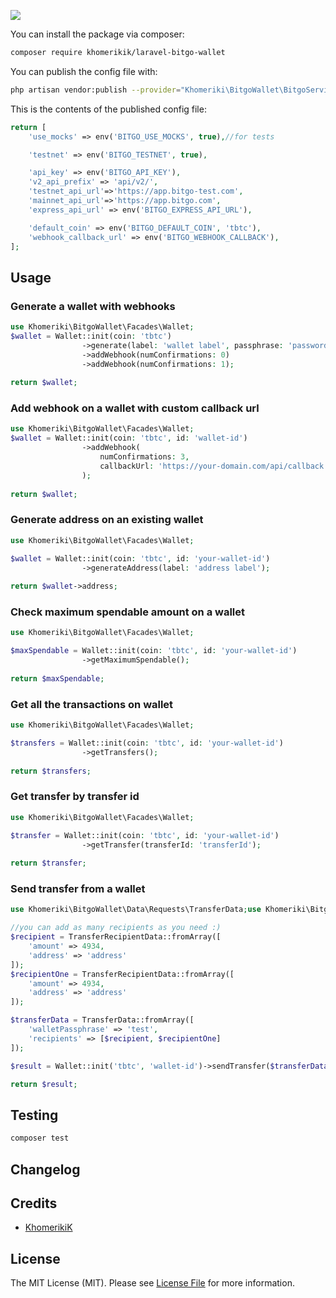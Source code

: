 
[<img src="https://github-ads.s3.eu-central-1.amazonaws.com/support-ukraine.svg?t=1" />](https://supportukrainenow.org)

[comment]: <> (# :package_description)

[comment]: <> ([![Latest Version on Packagist]&#40;https://img.shields.io/packagist/v/:vendor_slug/:package_slug.svg?style=flat-square&#41;]&#40;https://packagist.org/packages/:vendor_slug/:package_slug&#41;)

[comment]: <> ([![GitHub Tests Action Status]&#40;https://img.shields.io/github/workflow/status/:vendor_slug/:package_slug/run-tests?label=tests&#41;]&#40;https://github.com/:vendor_slug/:package_slug/actions?query=workflow%3Arun-tests+branch%3Amain&#41;)

[comment]: <> ([![GitHub Code Style Action Status]&#40;https://img.shields.io/github/workflow/status/:vendor_slug/:package_slug/Check%20&%20fix%20styling?label=code%20style&#41;]&#40;https://github.com/:vendor_slug/:package_slug/actions?query=workflow%3A"Check+%26+fix+styling"+branch%3Amain&#41;)

[comment]: <> ([![Total Downloads]&#40;https://img.shields.io/packagist/dt/:vendor_slug/:package_slug.svg?style=flat-square&#41;]&#40;https://packagist.org/packages/:vendor_slug/:package_slug&#41;)

[comment]: <> (## Installation)

You can install the package via composer:

```bash
composer require khomerikik/laravel-bitgo-wallet
```

You can publish the config file with:

```bash
php artisan vendor:publish --provider="Khomeriki\BitgoWallet\BitgoServiceProvider"
```

This is the contents of the published config file:

```php
return [
    'use_mocks' => env('BITGO_USE_MOCKS', true),//for tests

    'testnet' => env('BITGO_TESTNET', true),

    'api_key' => env('BITGO_API_KEY'),
    'v2_api_prefix' => 'api/v2/',
    'testnet_api_url'=>'https://app.bitgo-test.com',
    'mainnet_api_url'=>'https://app.bitgo.com',
    'express_api_url' => env('BITGO_EXPRESS_API_URL'),

    'default_coin' => env('BITGO_DEFAULT_COIN', 'tbtc'),
    'webhook_callback_url' => env('BITGO_WEBHOOK_CALLBACK'),
];
```

## Usage

### Generate a wallet with webhooks
```php
use Khomeriki\BitgoWallet\Facades\Wallet;
$wallet = Wallet::init(coin: 'tbtc')
                ->generate(label: 'wallet label', passphrase: 'password')
                ->addWebhook(numConfirmations: 0)
                ->addWebhook(numConfirmations: 1);
                
return $wallet;
```
### Add webhook on a wallet with custom callback url
```php
use Khomeriki\BitgoWallet\Facades\Wallet;
$wallet = Wallet::init(coin: 'tbtc', id: 'wallet-id')
                ->addWebhook(
                    numConfirmations: 3, 
                    callbackUrl: 'https://your-domain.com/api/callback'
                );
                
return $wallet;
```

### Generate address on  an existing wallet
```php
use Khomeriki\BitgoWallet\Facades\Wallet;

$wallet = Wallet::init(coin: 'tbtc', id: 'your-wallet-id')
                ->generateAddress(label: 'address label');
                
return $wallet->address;
```

### Check maximum spendable amount on a wallet
```php
use Khomeriki\BitgoWallet\Facades\Wallet;

$maxSpendable = Wallet::init(coin: 'tbtc', id: 'your-wallet-id')
                ->getMaximumSpendable();
                
return $maxSpendable;
```

### Get all the transactions on wallet
```php
use Khomeriki\BitgoWallet\Facades\Wallet;

$transfers = Wallet::init(coin: 'tbtc', id: 'your-wallet-id')
                ->getTransfers();
                
return $transfers;
```

### Get transfer by transfer id
```php
use Khomeriki\BitgoWallet\Facades\Wallet;

$transfer = Wallet::init(coin: 'tbtc', id: 'your-wallet-id')
                ->getTransfer(transferId: 'transferId');
                
return $transfer;
```

### Send transfer from a wallet

```php
use Khomeriki\BitgoWallet\Data\Requests\TransferData;use Khomeriki\BitgoWallet\Data\Requests\TransferRecipientData;use Khomeriki\BitgoWallet\Facades\Wallet;

//you can add as many recipients as you need :)
$recipient = TransferRecipientData::fromArray([
    'amount' => 4934, 
    'address' => 'address'
]);
$recipientOne = TransferRecipientData::fromArray([
    'amount' => 4934, 
    'address' => 'address'
]);

$transferData = TransferData::fromArray([
    'walletPassphrase' => 'test',
    'recipients' => [$recipient, $recipientOne]
]);

$result = Wallet::init('tbtc', 'wallet-id')->sendTransfer($transferData);

return $result;
```

## Testing

```bash
composer test
```

## Changelog

[comment]: <> (Please see [CHANGELOG]&#40;CHANGELOG.md&#41; for more information on what has changed recently.)

[comment]: <> (## Contributing)

[comment]: <> (Please see [CONTRIBUTING]&#40;https://github.com/spatie/.github/blob/main/CONTRIBUTING.md&#41; for details.)

[comment]: <> (## Security Vulnerabilities)

[comment]: <> (Please review [our security policy]&#40;../../security/policy&#41; on how to report security vulnerabilities.)

## Credits

- [KhomerikiK](https://github.com/KhomerikiK)

## License

The MIT License (MIT). Please see [License File](LICENSE.md) for more information.
